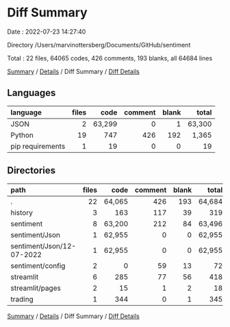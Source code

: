 # Diff Summary

Date : 2022-07-23 14:27:40

Directory /Users/marvinottersberg/Documents/GitHub/sentiment

Total : 22 files,  64065 codes, 426 comments, 193 blanks, all 64684 lines

[Summary](results.md) / [Details](details.md) / Diff Summary / [Diff Details](diff-details.md)

## Languages
| language | files | code | comment | blank | total |
| :--- | ---: | ---: | ---: | ---: | ---: |
| JSON | 2 | 63,299 | 0 | 1 | 63,300 |
| Python | 19 | 747 | 426 | 192 | 1,365 |
| pip requirements | 1 | 19 | 0 | 0 | 19 |

## Directories
| path | files | code | comment | blank | total |
| :--- | ---: | ---: | ---: | ---: | ---: |
| . | 22 | 64,065 | 426 | 193 | 64,684 |
| history | 3 | 163 | 117 | 39 | 319 |
| sentiment | 8 | 63,200 | 212 | 84 | 63,496 |
| sentiment/Json | 1 | 62,955 | 0 | 0 | 62,955 |
| sentiment/Json/12-07-2022 | 1 | 62,955 | 0 | 0 | 62,955 |
| sentiment/config | 2 | 0 | 59 | 13 | 72 |
| streamlit | 6 | 285 | 77 | 56 | 418 |
| streamlit/pages | 2 | 15 | 1 | 2 | 18 |
| trading | 1 | 344 | 0 | 1 | 345 |

[Summary](results.md) / [Details](details.md) / Diff Summary / [Diff Details](diff-details.md)
